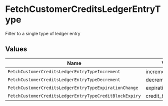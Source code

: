 # FetchCustomerCreditsLedgerEntryType

Filter to a single type of ledger entry


## Values

| Name                                                   | Value                                                  |
| ------------------------------------------------------ | ------------------------------------------------------ |
| `FetchCustomerCreditsLedgerEntryTypeIncrement`         | increment                                              |
| `FetchCustomerCreditsLedgerEntryTypeDecrement`         | decrement                                              |
| `FetchCustomerCreditsLedgerEntryTypeExpirationChange`  | expiration_change                                      |
| `FetchCustomerCreditsLedgerEntryTypeCreditBlockExpiry` | credit_block_expiry                                    |